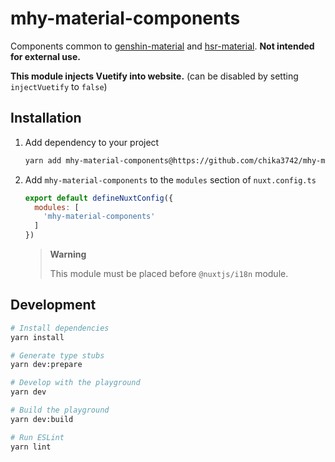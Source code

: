 # mhy-material-components

Components common to [genshin-material][genshin-material-repo-url] and [hsr-material][hsr-material-repo-url]. **Not intended for external use.**

**This module injects Vuetify into website.** (can be disabled by setting `injectVuetify` to `false`)

## Installation

1. Add dependency to your project

    ```bash
    yarn add mhy-material-components@https://github.com/chika3742/mhy-material-components#main
    ```

2. Add `mhy-material-components` to the `modules` section of `nuxt.config.ts`

    ```js
    export default defineNuxtConfig({
      modules: [
        'mhy-material-components'
      ]
    })
    ```

   > **Warning**
   >
   > This module must be placed before `@nuxtjs/i18n` module.

## Development

```bash
# Install dependencies
yarn install

# Generate type stubs
yarn dev:prepare

# Develop with the playground
yarn dev

# Build the playground
yarn dev:build

# Run ESLint
yarn lint
```

<!-- Links -->
[genshin-material-repo-url]: https://github.com/chika3742/genshin-material
[hsr-material-repo-url]: https://github.com/chika3742/hsr-material
